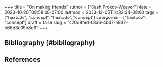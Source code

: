 +++
title = "On making friends"
author = ["Cash Prokop-Weaver"]
date = 2023-10-20T08:58:00-07:00
lastmod = 2023-12-05T14:32:34-08:00
tags = ["hastodo", "concept", "hastodo", "concept"]
categories = ["hastodo", "concept"]
draft = false
slug = "c20d8fed-08a6-4bd7-b937-b66d3e09b8d9"
+++

## Bibliography {#bibliography}

## References

<style>.csl-entry{text-indent: -1.5em; margin-left: 1.5em;}</style><div class="csl-bib-body">
</div>
